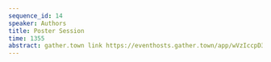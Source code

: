 ```yaml
---
sequence_id: 14
speaker: Authors
title: Poster Session
time: 1355
abstract: gather.town link https://eventhosts.gather.town/app/wVzIccpD3mMEJCOR/rethinkingmlpapers (Requires an ICLR registration)
---
```

